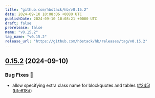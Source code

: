 ```yaml
---
title: "github.com/hbstack/hb/v0.15.2"
date: 2024-09-10 10:08:06 +0000 UTC
publishDate: 2024-09-10 10:08:21 +0000 UTC
draft: false
prerelease: false
name: "v0.15.2"
tag_name: "v0.15.2"
release_url: "https://github.com/hbstack/hb/releases/tag/v0.15.2"
---
```


## [0.15.2](https://github.com/hbstack/hb/compare/v0.15.1...v0.15.2) (2024-09-10)


### Bug Fixes 🐞

* allow specifying extra class name for blockquotes and tables ([#245](https://github.com/hbstack/hb/issues/245)) ([b1e818d](https://github.com/hbstack/hb/commit/b1e818d46fd8ed2ad621fb6acf45ab6c1b784378))
